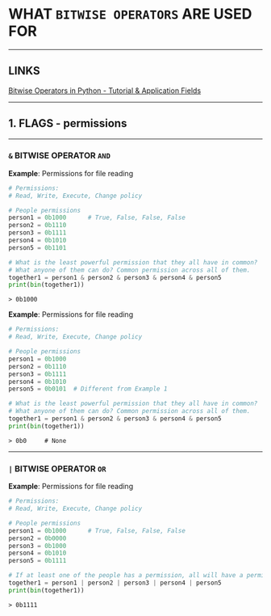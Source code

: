 # WHAT `BITWISE OPERATORS` ARE USED FOR


---


## LINKS

[Bitwise Operators in Python - Tutorial & Application Fields](https://www.youtube.com/watch?v=i1wQOiljBvY)


---


## 1. FLAGS - permissions


---


### `&` BITWISE OPERATOR `AND`

**Example**: Permissions for file reading

```python
# Permissions:
# Read, Write, Execute, Change policy

# People permissions
person1 = 0b1000      # True, False, False, False
person2 = 0b1110
person3 = 0b1111
person4 = 0b1010
person5 = 0b1101

# What is the least powerful permission that they all have in common?
# What anyone of them can do? Common permission across all of them.
together1 = person1 & person2 & person3 & person4 & person5
print(bin(together1))
```
```
> 0b1000
```


**Example**: Permissions for file reading

```python
# Permissions:
# Read, Write, Execute, Change policy

# People permissions
person1 = 0b1000
person2 = 0b1110
person3 = 0b1111
person4 = 0b1010
person5 = 0b0101  # Different from Example 1

# What is the least powerful permission that they all have in common?
# What anyone of them can do? Common permission across all of them.
together1 = person1 & person2 & person3 & person4 & person5
print(bin(together1))
```
```
> 0b0     # None
```


---


### `|` BITWISE OPERATOR `OR`

**Example**: Permissions for file reading

```python
# Permissions:
# Read, Write, Execute, Change policy

# People permissions
person1 = 0b1000      # True, False, False, False
person2 = 0b0000
person3 = 0b1000
person4 = 0b1010
person5 = 0b1111

# If at least one of the people has a permission, all will have a permission.
together1 = person1 | person2 | person3 | person4 | person5
print(bin(together1))
```
```
> 0b1111
```
